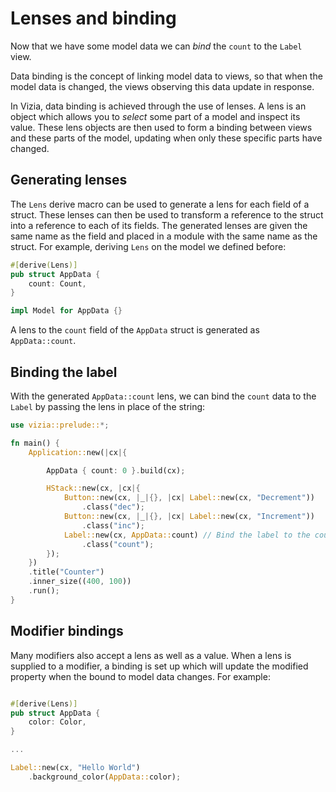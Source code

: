 # Lenses and binding

Now that we have some model data we can *bind* the `count` to the `Label` view. 

Data binding is the concept of linking model data to views, so that when the model data is changed, the views observing this data update in response.

In Vizia, data binding is achieved through the use of lenses. A lens is an object which allows you to *select* some part of a model and inspect its value. These lens objects are then used to form a binding between views and these parts of the model, updating when only these specific parts have changed.


## Generating lenses

The `Lens` derive macro can be used to generate a lens for each field of a struct. These lenses can then be used to transform a reference to the struct into a reference to each of its fields. The generated lenses are given the same name as the field and placed in a module with the same name as the struct. For example, deriving `Lens` on the model we defined before:

```rust
#[derive(Lens)]
pub struct AppData {
    count: Count,
}

impl Model for AppData {}
```

A lens to the `count` field of the `AppData` struct is generated as `AppData::count`.

## Binding the label

With the generated `AppData::count` lens, we can bind the `count` data to the `Label` by passing the lens in place of the string:

```rust
use vizia::prelude::*;

fn main() {
    Application::new(|cx|{

        AppData { count: 0 }.build(cx);

        HStack::new(cx, |cx|{
            Button::new(cx, |_|{}, |cx| Label::new(cx, "Decrement"))
                .class("dec");
            Button::new(cx, |_|{}, |cx| Label::new(cx, "Increment"))
                .class("inc");
            Label::new(cx, AppData::count) // Bind the label to the count data
                .class("count");
        });
    })
    .title("Counter")
    .inner_size((400, 100))
    .run();
}
```

## Modifier bindings
Many modifiers also accept a lens as well as a value. When a lens is supplied to a modifier, a binding is set up which will update the modified property when the bound to model data changes. For example:

```rust

#[derive(Lens)]
pub struct AppData {
    color: Color,
}

...

Label::new(cx, "Hello World")
    .background_color(AppData::color);
```


